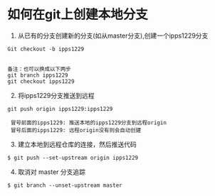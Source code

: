 # 如何在git上创建本地分支

1. 从已有的分支创建新的分支(如从master分支),创建一个ipps1229分支

```
Git checkout -b ipps1229


备注：也可以换成以下两步
git branch ipps1229
git checkout ipps1229 
```

2. 将ipps1229分支推送到远程

```
git push origin ipps1229:ipps1229

​ 冒号前面的ipps1229: 推送本地的ipps1229分支到远程origin
​ 冒号后面的ipps1229: 远程origin没有则会自动创建
```

3. 建立本地到远程仓库的连接，然后推送代码
```
$ git push --set-upstream origin ipps1229
```

4. 取消对 master 分支追踪
```
$ git branch --unset-upstream master
```
